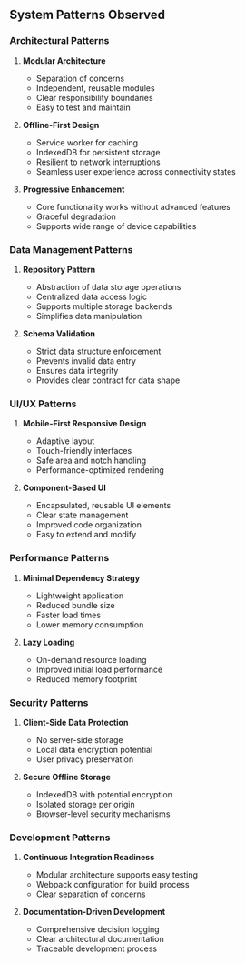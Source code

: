 ## System Patterns Observed

### Architectural Patterns
1. **Modular Architecture**
   - Separation of concerns
   - Independent, reusable modules
   - Clear responsibility boundaries
   - Easy to test and maintain

2. **Offline-First Design**
   - Service worker for caching
   - IndexedDB for persistent storage
   - Resilient to network interruptions
   - Seamless user experience across connectivity states

3. **Progressive Enhancement**
   - Core functionality works without advanced features
   - Graceful degradation
   - Supports wide range of device capabilities

### Data Management Patterns
1. **Repository Pattern**
   - Abstraction of data storage operations
   - Centralized data access logic
   - Supports multiple storage backends
   - Simplifies data manipulation

2. **Schema Validation**
   - Strict data structure enforcement
   - Prevents invalid data entry
   - Ensures data integrity
   - Provides clear contract for data shape

### UI/UX Patterns
1. **Mobile-First Responsive Design**
   - Adaptive layout
   - Touch-friendly interfaces
   - Safe area and notch handling
   - Performance-optimized rendering

2. **Component-Based UI**
   - Encapsulated, reusable UI elements
   - Clear state management
   - Improved code organization
   - Easy to extend and modify

### Performance Patterns
1. **Minimal Dependency Strategy**
   - Lightweight application
   - Reduced bundle size
   - Faster load times
   - Lower memory consumption

2. **Lazy Loading**
   - On-demand resource loading
   - Improved initial load performance
   - Reduced memory footprint

### Security Patterns
1. **Client-Side Data Protection**
   - No server-side storage
   - Local data encryption potential
   - User privacy preservation

2. **Secure Offline Storage**
   - IndexedDB with potential encryption
   - Isolated storage per origin
   - Browser-level security mechanisms

### Development Patterns
1. **Continuous Integration Readiness**
   - Modular architecture supports easy testing
   - Webpack configuration for build process
   - Clear separation of concerns

2. **Documentation-Driven Development**
   - Comprehensive decision logging
   - Clear architectural documentation
   - Traceable development process